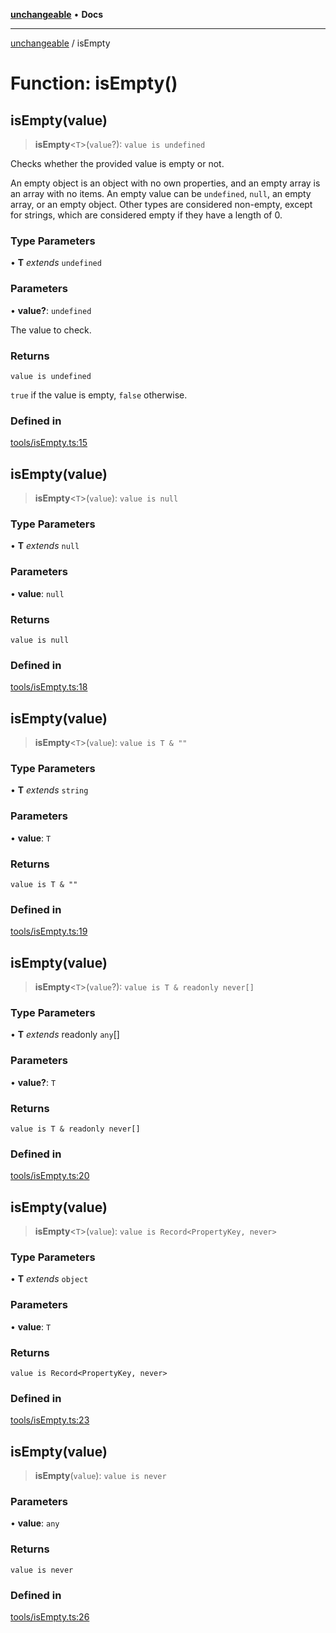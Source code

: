 [**unchangeable**](../README.md) • **Docs**

***

[unchangeable](../README.md) / isEmpty

# Function: isEmpty()

## isEmpty(value)

> **isEmpty**\<`T`\>(`value`?): `value is undefined`

Checks whether the provided value is empty or not.

An empty object is an object with no own properties, and an empty array is an array with no items.
An empty value can be `undefined`, `null`, an empty array, or an empty object.
Other types are considered non-empty, except for strings, which are considered empty if they have a length of 0.

### Type Parameters

• **T** *extends* `undefined`

### Parameters

• **value?**: `undefined`

The value to check.

### Returns

`value is undefined`

`true` if the value is empty, `false` otherwise.

### Defined in

[tools/isEmpty.ts:15](https://github.com/nevoland/unchangeable/blob/90aff8eb074821c44b2befe353f53ae1546bb16f/lib/tools/isEmpty.ts#L15)

## isEmpty(value)

> **isEmpty**\<`T`\>(`value`): `value is null`

### Type Parameters

• **T** *extends* `null`

### Parameters

• **value**: `null`

### Returns

`value is null`

### Defined in

[tools/isEmpty.ts:18](https://github.com/nevoland/unchangeable/blob/90aff8eb074821c44b2befe353f53ae1546bb16f/lib/tools/isEmpty.ts#L18)

## isEmpty(value)

> **isEmpty**\<`T`\>(`value`): `value is T & ""`

### Type Parameters

• **T** *extends* `string`

### Parameters

• **value**: `T`

### Returns

`value is T & ""`

### Defined in

[tools/isEmpty.ts:19](https://github.com/nevoland/unchangeable/blob/90aff8eb074821c44b2befe353f53ae1546bb16f/lib/tools/isEmpty.ts#L19)

## isEmpty(value)

> **isEmpty**\<`T`\>(`value`?): `value is T & readonly never[]`

### Type Parameters

• **T** *extends* readonly `any`[]

### Parameters

• **value?**: `T`

### Returns

`value is T & readonly never[]`

### Defined in

[tools/isEmpty.ts:20](https://github.com/nevoland/unchangeable/blob/90aff8eb074821c44b2befe353f53ae1546bb16f/lib/tools/isEmpty.ts#L20)

## isEmpty(value)

> **isEmpty**\<`T`\>(`value`): `value is Record<PropertyKey, never>`

### Type Parameters

• **T** *extends* `object`

### Parameters

• **value**: `T`

### Returns

`value is Record<PropertyKey, never>`

### Defined in

[tools/isEmpty.ts:23](https://github.com/nevoland/unchangeable/blob/90aff8eb074821c44b2befe353f53ae1546bb16f/lib/tools/isEmpty.ts#L23)

## isEmpty(value)

> **isEmpty**(`value`): `value is never`

### Parameters

• **value**: `any`

### Returns

`value is never`

### Defined in

[tools/isEmpty.ts:26](https://github.com/nevoland/unchangeable/blob/90aff8eb074821c44b2befe353f53ae1546bb16f/lib/tools/isEmpty.ts#L26)

